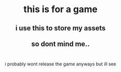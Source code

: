 <h1 align="center"> this is for a game </h1>
<h2 align="center"> i use this to store my assets <br><br> so dont mind me.. </br></br> </h2>

<p align="center"> i probably wont release the game anyways but ill see </p>
